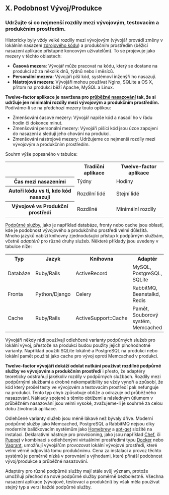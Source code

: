 ## X. Podobnost Vývoj/Produkce

### Udržujte si co nejmenší rozdíly mezi vývojovým, testovacím a produkčním prostředím.

Historicky byly vždy velké rozdíly mezi vývojovým (vývojář provádí změny v lokálním nasazení [zdrojového kódu](./codebase)) a produkčním prostředím (běžící nasazení aplikace přístupné koncovým uživatelům). To se projevuje jako mezery v těchto oblastech:

* **Časová mezera**: Vývojář může pracovat na kódu, který se dostane na produkci až za několik dnů, týdnů nebo i měsíců.
* **Personální mezera**: Vývojáři píší kód, systémoví inženýři ho nasazují.
* **Nástrojová mezera**: Vývojáři mohou používat Nginx, SQLite a OS X, přitom na produkci běží Apache, MySQL a Linux.

**Twelve-factor aplikace je navržena pro [průběžné nasazování](http://avc.com/2011/02/continuous-deployment/) tak, že si udržuje jen minimální rozdíly mezi vývojovým a produkčním prostředím.** Podíváme-li se na předchozí mezery touto optikou:

* Zmenšování časové mezery: Vývojář napíše kód a nasadí ho v řádu hodin či dokonce minut.
* Zmenšování personální mezery: Vývojáři píšící kód jsou úzce zapojeni do nasazení a sledují jeho chování na produkci.
* Zmenšování nástrojové mezery: Udržujeme co nejmenší rozdíly mezi vývojovým a produkčním prostředím.

Souhrn výše popsaného v tabulce:

<table>
  <tr>
    <th></th>
    <th>Tradiční aplikace</th>
    <th>Twelve-factor aplikace</th>
  </tr>
  <tr>
    <th>Čas mezi nasazeními</th>
    <td>Týdny</td>
    <td>Hodiny</td>
  </tr>
  <tr>
    <th>Autoři kódu vs ti, kdo kód nasazují</th>
    <td>Rozdílní lidé</td>
    <td>Stejní lidé</td>
  </tr>
  <tr>
    <th>Vývojové vs Produkční prostředí</th>
    <td>Rozdílné</td>
    <td>Minimální rozdíly</td>
  </tr>
</table>

[Podpůrné služby](./backing-services), jako je například databáze, fronty nebo cache jsou oblastí, kde je podobnost vývojového a produkčního prostředí velmi důležitá. Mnoho jazyků nabízí knihovny zjednodušující přístup k podpůrným službám, včetně *adaptérů* pro různé druhy služeb. Některé příklady jsou uvedeny v tabulce níže:

<table>
  <tr>
    <th>Typ</th>
    <th>Jazyk</th>
    <th>Knihovna</th>
    <th>Adaptér</th>
  </tr>
  <tr>
    <td>Databáze</td>
    <td>Ruby/Rails</td>
    <td>ActiveRecord</td>
    <td>MySQL, PostgreSQL, SQLite</td>
  </tr>
  <tr>
    <td>Fronta</td>
    <td>Python/Django</td>
    <td>Celery</td>
    <td>RabbitMQ, Beanstalkd, Redis</td>
  </tr>
  <tr>
    <td>Cache</td>
    <td>Ruby/Rails</td>
    <td>ActiveSupport::Cache</td>
    <td>Pamět, Souborový systém, Memcached</td>
  </tr>
</table>

Vývojáři někdy rádi používají odlehčené varianty podpůrných služeb pro lokální vývoj, přestože na produkci budou použity jejich plnohodnotné varianty. Například použití SQLite lokálně a PostgreSQL na produkci nebo lokální pamět použitá jako cache pro vývoj oproti Memcached v produkci.

**Twelve-factor vývojáři dokáží odolat nutkání používat rozdílné podpůrné služby ve vývojovém a produkčním prostředí** i přesto, že adaptéry teoreticky odstraňují jakékoliv rozdíly v podpůrných službách. Rozdíly mezi podpůrnými službami a drobné nekompatibility se vždy vynoří a způsobí, že kód který prošel testy ve vývojovém a testovacím prostředí pak nefunguje na produkci. Tento typ chyb způsobuje obtíže a odrazuje od průběžného nasazování. Náklady spojené s těmito obtížemi a následným útlumem v průběžném nasazování jsou velmi vysoké, zvažujeme-li je souhrně za celou dobu životnosti aplikace.

Odlehčené varianty služeb jsou méně lákavé než bývaly dříve. Moderní podpůrné služby jako Memcached, PostgreSQL a RabbitMQ nejsou díky moderním balíčkovacím systémům jako [Homebrew](http://mxcl.github.com/homebrew/) a [apt-get](https://help.ubuntu.com/community/AptGet/Howto) složité na instalaci. Deklarativní nástroje pro provisioning, jako jsou například [Chef](http://www.opscode.com/chef/), či [Puppet](http://docs.puppetlabs.com/) v kombinaci s odlehčenými virtuálními prostředími typu [Docker](https://www.docker.com/) nebo [Vagrant](http://vagrantup.com/), umožňují vývojářům provozovat lokální vývojové prostředí, které velmi věrně odpovídá tomu produkčnímu. Cena za instalaci a provoz těchto systémů je poměrně nízká v porovnání s výhodami, které přináší podobnost vývoj/produkce a průběžné nasazování.

Adaptéry pro různé podpůrné služby mají stále svůj význam, protože umožňují přechod na nové podpůrné služby poměrně bezbolestně. Všechna nasazení aplikace (vývojové, testovací a produkční) by však měla používat stejný typ a verzi každé podpůrné služby.
